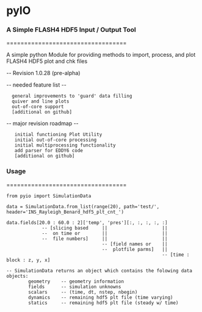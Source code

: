 # pyIO
### A Simple FLASH4 HDF5 Input / Output Tool 
==================================

A simple python Module for providing methods to import, process, and plot FLASH4 HDF5 plot and chk files


   -- Revision 1.0.28 (pre-alpha)


   -- needed feature list --
   
      general improvements to 'guard' data filling
	  quiver and line plots
	  out-of-core support
	  [additional on github]

   -- major revision roadmap --
   
       initial functioning Plot Utility
	   initial out-of-core processing
       initial multiprocessing functionality
       add parser for EDDY6 code
       [additional on github]

### Usage
==================================

    from pyio import SimulationData
  
    data = SimulationData.from_list(range(20), path='test/', header='INS_Rayleigh_Benard_hdf5_plt_cnt_')
  
    data.fields[20.0 : 60.0 : 2]['temp', 'pres'][:, :, :, :, :]
                 -- [slicing based     ||                    ||
                 --  on time or        ||                    ||
                 --  file numbers]     ||                    ||
                                       -- [field names or    ||
                                       --  plotfile parms]   ||
                                                             -- [time : block : z, y, x]

    -- SimulationData returns an object which contains the folowing data objects:
            geometry    -- geometry information
            fields      -- simulation unknowns
            scalars     -- (time, dt, nstep, nbegin)
            dynamics    -- remaining hdf5 plt file (time varying)
            statics     -- remaining hdf5 plt file (steady w/ time)
